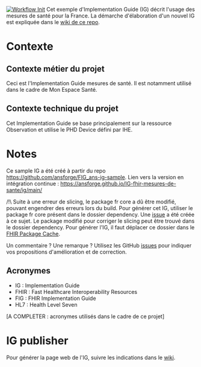 [![Workflow Init](https://github.com/ansforge/IG-fhir-mesures-de-sante/actions/workflows/fhir-worklows.yml/badge.svg)](https://github.com/ansforge/IG-fhir-mesures-de-sante/actions/workflows/fhir-worklows.yml)
Cet exemple d'Implementation Guide (IG) décrit l'usage des mesures de santé pour la France. La démarche d'élaboration d'un nouvel IG est expliquée dans le [wiki de ce repo](https://github.com/ansforge/FIG_ans-ig-sample/wiki). 

# Contexte

## Contexte métier du projet
Ceci est l'Implementation Guide mesures de santé. Il est notamment utilisé dans le cadre de Mon Espace Santé.

## Contexte technique du projet
Cet Implementation Guide se base principalement sur la ressource Observation et utilise le PHD Device défini par IHE.


# Notes
Ce sample IG a été créé à partir du repo https://github.com/ansforge/FIG_ans-ig-sample.
Lien vers la version en intégration continue : https://ansforge.github.io/IG-fhir-mesures-de-sante/ig/main/

/!\ Suite à une erreur de slicing, le package fr core a dû être modifié, pouvant engendrer des erreurs lors du build. Pour générer cet IG, utiliser le package fr core présent dans le dossier dependency. Une [issue](https://github.com/Interop-Sante/hl7.fhir.fr.core/issues/36) a été créée à ce sujet.
Le package modifié pour corriger le slicing peut être trouvé dans le dossier dependency. Pour générer l'IG, il faut déplacer ce dossier dans le [FHIR Package Cache](https://confluence.hl7.org/display/FHIR/FHIR+Package+Cache).


Un commentaire ? Une remarque ? Utilisez les GitHub [issues](https://docs.github.com/fr/issues) pour indiquer vos propositions d'amélioration et de correction.

## Acronymes

* IG : Implementation Guide
* FHIR : Fast Healthcare Interoperability Resources
* FIG : FHIR Implementation Guide
* HL7 : Health Level Seven

[A COMPLETER : acronymes utilisés dans le cadre de ce projet]



# IG publisher

Pour générer la page web de l'IG, suivre les indications dans le [wiki](https://github.com/ansforge/FIG_ans-ig-sample/wiki).

